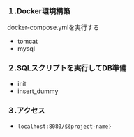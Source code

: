 ### １.Docker環境構築
docker-compose.ymlを実行する
- tomcat
- mysql

### ２.SQLスクリプトを実行してDB準備
- init
- insert_dummy

### ３.アクセス 
- `localhost:8080/${project-name}`
